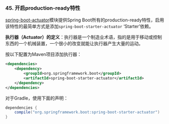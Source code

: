 ### 45. 开启production-ready特性
[spring-boot-actuator](http://github.com/spring-projects/spring-boot/tree/master/spring-boot-actuator)模块提供Spring Boot所有的production-ready特性，启用该特性的最简单方式是添加`spring-boot-starter-actuator` ‘Starter’依赖。

**执行器（Actuator）的定义**：执行器是一个制造业术语，指的是用于移动或控制东西的一个机械装置，一个很小的改变就能让执行器产生大量的运动。

按以下配置为Maven项目添加执行器：
```xml
<dependencies>
    <dependency>
        <groupId>org.springframework.boot</groupId>
        <artifactId>spring-boot-starter-actuator</artifactId>
    </dependency>
</dependencies>
```
对于Gradle，使用下面的声明：
```java
dependencies {
    compile("org.springframework.boot:spring-boot-starter-actuator")
}
```
